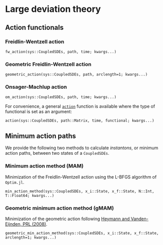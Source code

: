 # Large deviation theory

## Action functionals

### Freidlin-Wentzell action
```@docs
fw_action(sys::CoupledSDEs, path, time; kwargs...)
```

### Geometric Freidlin-Wentzell action
```@docs
geometric_action(sys::CoupledSDEs, path, arclength=1; kwargs...)
```

### Onsager-Machlup action
```@docs
om_action(sys::CoupledSDEs, path, time; kwargs...)
```

For convenience, a general [`action`](@ref) function is available where the type of functional is set as an argument:

```@docs
action(sys::CoupledSDEs, path::Matrix, time, functional; kwargs...)
```

## Minimum action paths
We provide the following two methods to calculate *instantons*, or minimum action paths,
between two states of a `CoupledSDEs`.

### Minimum action method (MAM)
Minimization of the Freidlin-Wentzell action using the L-BFGS algorithm of `Optim.jl`.

```@docs
min_action_method(sys::CoupledSDEs, x_i::State, x_f::State, N::Int, T::Float64; kwargs...)
```

### Geometric minimum action method (gMAM)
Minimization of the geometric action following
[Heymann and Vanden-Eijnden, PRL (2008)](https://link.aps.org/doi/10.1103/PhysRevLett.100.140601).

```@docs
geometric_min_action_method(sys::CoupledSDEs, x_i::State, x_f::State, arclength=1; kwargs...)
```